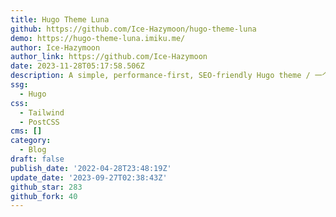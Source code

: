 ```yaml
---
title: Hugo Theme Luna
github: https://github.com/Ice-Hazymoon/hugo-theme-luna
demo: https://hugo-theme-luna.imiku.me/
author: Ice-Hazymoon
author_link: https://github.com/Ice-Hazymoon
date: 2023-11-28T05:17:58.506Z
description: A simple, performance-first, SEO-friendly Hugo theme / 一个轻量，快速，SEO 友好的 Hugo 主题
ssg:
  - Hugo
css:
  - Tailwind
  - PostCSS
cms: []
category:
  - Blog
draft: false
publish_date: '2022-04-28T23:48:19Z'
update_date: '2023-09-27T02:38:43Z'
github_star: 283
github_fork: 40
---
```

